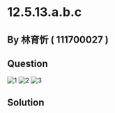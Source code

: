 # 12.5.13.a.b.c

## By 林育忻 ( 111700027 )

## Question
![1](https://github.com/HWTeng-Course/202402-Statistics/assets/162074170/d7e4b384-354e-48e3-8fa8-c5b16c5603bd)
![2](https://github.com/HWTeng-Course/202402-Statistics/assets/162074170/b5340473-d663-4bcb-a3ca-f91e3bd356df)
![3](https://github.com/HWTeng-Course/202402-Statistics/assets/162074170/9ac46ee4-b641-4a95-983f-f335b1a2e6ec)

## Solution
